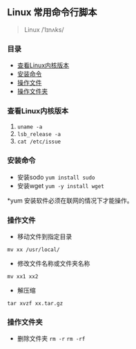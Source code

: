 ## Linux 常用命令行脚本

> Linux /ˈlɪnʌks/

### 目录
* [查看Linux内核版本](#查看Linux内核版本)
* [安装命令](#安装命令)
* [操作文件](#操作文件)
* [操作文件夹](#操作文件夹)

### 查看Linux内核版本

1. `uname -a`
2. `lsb_release -a`
3. `cat /etc/issue`

### 安装命令
* 安装sodo `yum install sudo`
* 安装wget `yum -y install wget`

*yum 安装软件必须在联网的情况下才能操作。


### 操作文件
* 移动文件到指定目录
```text
mv xx /usr/local/
```

* 修改文件名称或文件夹名称
```text
mv xx1 xx2
```

* 解压缩
```text
tar xvzf xx.tar.gz
```

### 操作文件夹
* 删除文件夹 `rm -r` `rm -rf`
